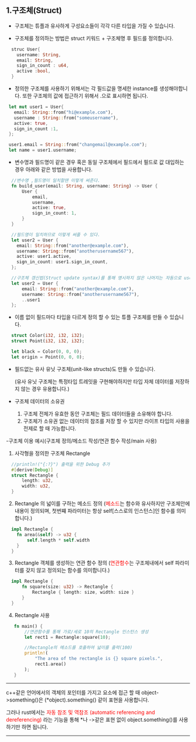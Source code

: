 1.구조체(Struct)
------------------

 - 구조체는 튜플과 유사하게 구성요소들이 각각 다른 타입을 가질 수 있습니다.

 - 구조체를 정의하는 방법은 struct 키워드 + 구조체명 후 필드를 정의합니다.

```rust
  struc User{
    username: String,
    email: String,
    sign_in_count : u64,
    active :bool,
  }
```


- 정의한 구조체를 사용하기 위해서는 각 필드값을 명세한 instance를 생성해야합니다. 또한 구조체의 값에 접근하기 위해서 .으로 표시하면 됩니다.

```rust
 let mut user1 = User{
   email: String::from("hi@example.com"),
   username : String::from("someusername"),
   active: true,
   sign_in_count :1,
 };

 user1.email = String::from("changemail@example.com");
 let name = user1.username;
```


- 변수명과 필드명이 같은 경우 혹은 동일 구조체에서 필드에서 필드로 값 대입하는 경우 아래와 같은 방법을 사용합니다.

```rust
  //변수명 ,필드명이 일치할땐 이렇게 써준다.
  fn build_user(email: String, username: String) -> User {
      User {
          email,
          username,
          active: true,
          sign_in_count: 1,
      }
  }

  //필드명이 일치하므로 이렇게 써줄 수 있다.
  let user2 = User {
    email: String::from("another@example.com"),
    username: String::from("anotherusername567"),
    active: user1.active,
    sign_in_count: user1.sign_in_count,
  };

  //구조체 갱신법(Struct update syntax)를 통해 명시하지 않은 나머지는 자동으로 user1의 필드에서 매칭해준다.
  let user2 = User {
      email: String::from("another@example.com"),
      username: String::from("anotherusername567"),
      ..user1
  };

```


- 이름 없이 필드마다 타입을 다르게 정의 할 수 있는 튜플 구조체를 만들 수 있습니다.

```rust
  struct Color(i32, i32, i32);
  struct Point(i32, i32, i32);

  let black = Color(0, 0, 0);
  let origin = Point(0, 0, 0);
```


- 필드없는 유사 유닛 구조체(unit-like structs)도 만들 수 있습니다.

  (유사 유닛 구조체는 특정타입 트레잇을 구현해야하지만 타입 자체 데이터를 저장하지 않는 경우 유용합니다.)


- 구조체 데이터의 소유권
  1) 구조체 전체가 유효한 동안 구조체는 필드 데이터들을 소유해야 합니다.
  2) 구조체가 소유권 없는 데이터의 참조를 저장 할 수 있지만 라이프 타입의
     사용을 전제로 할 때 가능합니다.

-구조체 이용 예시(구조체 정의/메소드 작성/연관 함수 작성/main 사용)
  1) 사각형을 정의한 구조체 Rectangle
  ```rust
    //println!("{:?}") 출력을 위한 Debug 추가
    #[derive(Debug)]
    struct Rectangle {
        length: u32,
        width: u32,
    }
  ```
  2) Rectangle 의 넓이를 구하는 메소드 정의
  (<span style="color:red">메소드</span>는 함수와 유사하지만 구조체안에 내용이 정의되며, 첫번쨰 파라미터는 항상 self[스스로의 인스턴스]인 함수를 의미합니다.)
  ```rust
    impl Rectangle {
      fn area(&self) -> u32 {
          self.length * self.width
      }
    }
  ```
  3) Rectangle 객체를 생성하는 연관 함수 정의
  (<span style="color:red">연관함수</span>는 구조체내에서 self 파라미터를 갖지 않고 정의되는 함수를 의미합니다.)
  ```rust
    impl Rectangle {
        fn square(size: u32) -> Rectangle {
            Rectangle { length: size, width: size }
        }
    }
  ```
  4) Rectangle 사용
 ```rust
    fn main() {
        //연관함수를 통해 가로/세로 10의 Rectangle 인스턴스 생성
        let rect1 = Rectangle:square(10);

        //Rectangle의 메소드를 호출하여 넓이를 출력(100)
        println!(
            "The area of the rectangle is {} square pixels.",
            rect1.area()
        );
    }
 ```

* * *
c++같은 언어에서의 객체의 포인터를 가지고 요소에 접근 할 때 object->something()은 (*object).something() 같이 표현을 사용합니다.

그러나 rust에서는 <span style="color:red">자동 참조 및 역참조 (automatic referencing and dereferencing)</span> 라는 기능을 통해 *나 ->같은 표현 없이 object.something()를 사용하기만 하면 됩니다.

* * *
